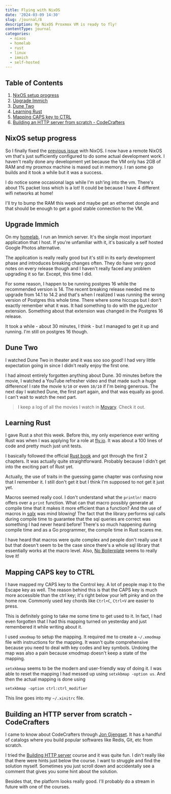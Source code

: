 ```yaml
---
title: Flying with NixOS
date: '2024-03-09 14:30'
slug: /journal/8
description: My NixOS Proxmox VM is ready to fly!
contentType: journal
categories:
  - nixos
  - homelab
  - rust
  - linux
  - immich
  - self-hosted
---
```


<div class="table-of-contents">

## Table of Contents

1. [NixOS setup progress](#nixos-setup-progress)
2. [Upgrade Immich](#upgrade-immich)
3. [Dune Two](#dune-two)
4. [Learning Rust](#learning-rust)
5. [Mapping CAPS key to CTRL](#mapping-caps-key-to-ctrl)
6. [Building an HTTP server from scratch - CodeCrafters](#building-an-http-server-from-scratch---codecrafters)

</div>

## NixOS setup progress

So I finally fixed the [previous issue](/journal/7) with NixOS. I now have a remote NixOS vm that's just sufficiently configured to do
some actual development work. I haven't really done any development yet because the VM only has 2GB of RAM and my proxmox machine is maxed out in memory.
I ran some go builds and it took a while but it was a success.

I do notice some occasional lags while I'm ssh'ing into the vm. There's about 1% packet loss which is a lot! It could be because I have 4 different wifi networks at home!

I'll try to bump the RAM this week and maybe get an ethernet dongle and that should be enough to get a good stable connection to the VM.

## Upgrade Immich

On my [homelab](https://github.com/adityathebe/homelab), I run an Immich server. It's the single most important application that I host. If you're unfamiliar with it, it's basically a self hosted Google Photos alternative.

The application is really really good but it's still in its early development phase and introduces breaking changes often. They do have very good notes on every release though and I haven't really faced any problem upgrading it so far. Except, this time I did.

For some reason, I happen to be running postgres 16 while the recommended version is 14. The recent breaking release needed me to upgrade from 14.1 to 14.2 and that's when I realized I was running the wrong version of Postgres this whole time. There where some hiccups but I don't exactly remember what it was. It had something to do with the pg_vector extension. Something about that extension was changed in the Postgres 16 release.

It took a while - about 30 minutes, I think - but I managed to get it up and running. I'm still on postgres 16 though.

## Dune Two

I watched Dune Two in theater and it was soo soo good! I had very little expectation going in since I didn't really enjoy the first one.

I had almost entirely forgotten anything about Dune. 30 minutes before the movie, I watched a YouTube refresher video and that made such a huge difference!
I rate the movie `9/10` or even `10/10` if I'm being generous. The next day I watched Dune, the first part again, and that was equally as good. I can't wait to watch the next part.

> I keep a log of all the movies I watch in [Movary](https://movies.adityathebe.com/users/adityathebe/dashboard). Check it out.

## Learning Rust

I gave Rust a shot this week. Before this, my only experience ever writing Rust was when I was applying for a role at [fly.io](https://fly.io). It was about a 100 lines of code and pretty much just unit tests.

I basically followed the official [Rust book](https://doc.rust-lang.org/book/) and got through the first 2 chapters. It was actually quite straightforward. Probably because I didn't get into the exciting part of Rust yet.

Actually, the use of traits in the guessing game chapter was confusing now that I remember it. I still don't get it but I think I'm supposed to not get it just yet.

Macros seemed really cool. I don't understand what the `println!` macro offers over a `print` function. What can that macro possibly generate at compile time that it makes it more efficient than a function? And the use of macros in [sqlx](https://github.com/launchbadge/sqlx) was mind blowing!
The fact that the library performs sql calls during compile time to guarantee that the sql queries are correct was something I had never heard before! There's so much happening during compile time and as a Go programmer, the compile time in Rust scares me.

I have heard that macros were quite complex and people don't really use it but that doesn't seem to be the case since there's a whole sql library that essentially works at the macro level. Also, [No Boilerplate](https://www.youtube.com/watch?v=MWRPYBoCEaY) seems to really love it!

## Mapping CAPS key to CTRL

I have mapped my CAPS key to the Control key. A lot of people map it to the Escape key as well. The reason behind this is that the CAPS key is much more accessible than the ctrl key; it's right below your left pinky and on the home row. Commonly used key chords like `Ctrl+C`, `Ctrl+V` are easier to press.

This is definitely going to take me some time to get used to it. In fact, I had even forgotten that I had this mapping turned on yesterday and just remembered it while writing about it.

I used `xmodmap` to setup the mapping. It required me to create a `~/.xmodmap` file with instructions for the mapping. It wasn't quite comprehensive because you need to deal with key codes and key symbols. Undoing the map was also a pain because xmodmap doesn't keep a state of the mapping.

`setxkbmap` seems to be the modern and user-friendly way of doing it. I was able to reset the mapping I had messed up using `setxkbmap -option us`.
And then the actual mapping is done using

```shell
setxkbmap -option ctrl:ctrl_modifier
```

This line goes into my `~/.xinitrc` file.

## Building an HTTP server from scratch - CodeCrafters

I came to know about CodeCrafters through [Jon Gjengset](https://thesquareplanet.com/). It has a handful of catalogs where you build popular softwares like Redis, Git, etc from scratch.

I tried the [Building HTTP server](https://app.codecrafters.io/courses/http-server/overview) course and it was quite fun. I din't really like that there were hints just below the course. I want to struggle and find the solution myself. Sometimes you just scroll down and accidentally see a comment that gives you some hint about the solution.

Besides that, the platform looks really good. I'll probably do a stream in future with one of the courses.
